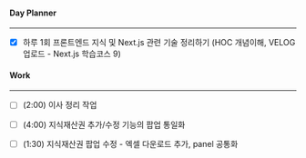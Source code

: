 
#### Day Planner
---
- [x] 하루 1회 프론트엔드 지식 및 Next.js 관련 기술 정리하기 (HOC 개념이해, VELOG 업로드 - Next.js 학습코스 9)


#### Work
---
- [ ] (2:00) 이사 정리 작업
- [ ] (4:00) 지식재산권 추가/수정 기능의 팝업 통일화
- [ ] (1:30) 지식재산권 팝업 수정 - 엑셀 다운로드 추가, panel 공통화
 
